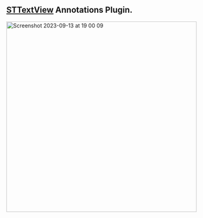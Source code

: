 ## [STTextView](https://github.com/krzyzanowskim/STTextView) Annotations Plugin.

<img width="499" alt="Screenshot 2023-09-13 at 19 00 09" src="https://github.com/krzyzanowskim/STTextView-Plugin-Annotations/assets/758033/49f6392b-fbce-47e9-a6ee-f4828c095cbd">

